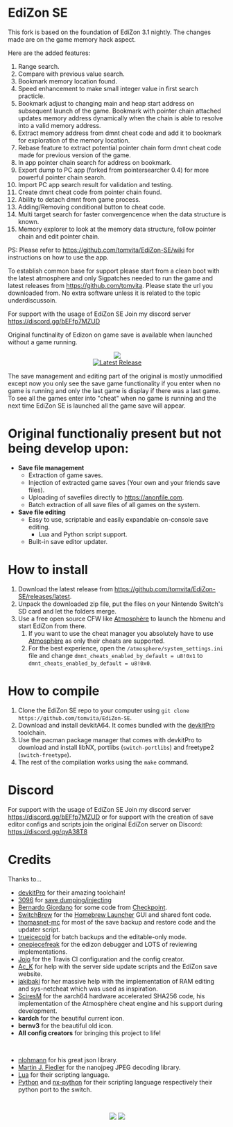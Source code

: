 # EdiZon SE

This fork is based on the foundation of EdiZon 3.1 nightly. The changes made are on the game memory hack aspect. 

Here are the added features: 
1. Range search.
2. Compare with previous value search. 
3. Bookmark memory location found. 
4. Speed enhancement to make small integer value in first search practicle.
5. Bookmark adjust to changing main and heap start address on subsequent launch of the game. Bookmark with pointer chain attached updates memory address dynamically when the chain is able to resolve into a valid memory address.
6. Extract memory address from dmnt cheat code and add it to bookmark for exploration of the memory location. 
7. Rebase feature to extract potential pointer chain form dmnt cheat code made for previous version of the game. 
8. In app pointer chain search for address on bookmark. 
9. Export dump to PC app (forked from pointersearcher 0.4) for more powerful pointer chain search. 
10. Import PC app search result for validation and testing. 
11. Create dmnt cheat code from pointer chain found.
12. Ability to detach dmnt from game process.
13. Adding/Removing conditional button to cheat code.
14. Multi target search for faster convergencence when the data structure is known. 
15. Memory explorer to look at the memory data structure, follow pointer chain and edit pointer chain. 

PS: Please refer to https://github.com/tomvita/EdiZon-SE/wiki for instructions on how to use the app. 

To establish common base for support please start from a clean boot with the latest atmosphere and only Sigpatches needed to run the game and latest releases from https://github.com/tomvita. Please state the url you downloaded from. No extra software unless it is related to the topic underdiscussoin.

For support with the usage of EdiZon SE Join my discord server https://discord.gg/bEFfp7MZUD

Original functinality of Edizon on game save is available when launched without a game running. 

  <p align="center"><img src="https://user-images.githubusercontent.com/68505331/94226638-aa5aad00-ff2a-11ea-8b39-151c41bbc774.jpg"><br />
      <a href="https://github.com/tomvita/EdiZon-SE/releases/latest"><img src="https://img.shields.io/github/downloads/tomvita/EdiZon-SE/total.svg" alt="Latest Release" /></a>
    
    
  </p>

The save management and editing part of the original is mostly unmodified except now you only see the save game functionality if you enter when no game is running and only the last game is display if there was a last game. To see all the games enter into "cheat" when no game is running and the next time EdiZon SE is launched all the game save will appear. 

# Original functionaliy present but not being develop upon:
  
  - **Save file management**
    - Extraction of game saves.
    - Injection of extracted game saves (Your own and your friends save files).
    - Uploading of savefiles directly to https://anonfile.com.
    - Batch extraction of all save files of all games on the system.
  - **Save file editing**
    - Easy to use, scriptable and easily expandable on-console save editing.
      - Lua and Python script support.
    - Built-in save editor updater.

# How to install

  1. Download the latest release from https://github.com/tomvita/EdiZon-SE/releases/latest.
  2. Unpack the downloaded zip file, put the files on your Nintendo Switch's SD card and let the folders merge.
  3. Use a free open source CFW like [Atmosphère](https://github.com/Atmosphere-NX/Atmosphere) to launch the hbmenu and start EdiZon from there.
     1. If you want to use the cheat manager you absolutely have to use [Atmosphère](https://github.com/Atmosphere-NX/Atmosphere) as only their cheats are supported.
     2. For the best experience, open the `/atmosphere/system_settings.ini` file and change `dmnt_cheats_enabled_by_default = u8!0x1` to `dmnt_cheats_enabled_by_default = u8!0x0`.


# How to compile

  1. Clone the EdiZon SE repo to your computer using `git clone https://github.com/tomvita/EdiZon-SE`.
  2. Download and install devkitA64. It comes bundled with the [devkitPro](https://devkitpro.org) toolchain.
  3. Use the pacman package manager that comes with devkitPro to download and install libNX, portlibs (`switch-portlibs`) and freetype2 (`switch-freetype`).
  4. The rest of the compilation works using the `make` command.

# Discord

  For support with the usage of EdiZon SE Join my discord server https://discord.gg/bEFfp7MZUD
  or for support with the creation of save editor configs and scripts join the original EdiZon server on Discord: https://discord.gg/qyA38T8

# Credits

  Thanks to...

  - [devkitPro](https://devkitpro.org) for their amazing toolchain!
  - [3096](https://github.com/3096) for [save dumping/injecting](https://github.com/3096/nut)
  - [Bernardo Giordano](https://github.com/BernardoGiordano) for some code from [Checkpoint](https://github.com/BernardoGiordano/Checkpoint).
  - [SwitchBrew](https://switchbrew.org/) for the [Homebrew Launcher](https://github.com/switchbrew/nx-hbmenu) GUI and shared font code.
  - [thomasnet-mc](https://github.com/thomasnet-mc/) for most of the save backup and restore code and the updater script.
  - [trueicecold](https://github.com/trueicecold) for batch backups and the editable-only mode.
  - [onepiecefreak](https://github.com/onepiecefreak3) for the edizon debugger and LOTS of reviewing implementations.
  - [Jojo](https://github.com/drdrjojo) for the Travis CI configuration and the config creator.
  - [Ac_K](https://github.com/AcK77) for help with the server side update scripts and the EdiZon save website.
  - [jakibaki](https://github.com/jakibaki) for her massive help with the implementation of RAM editing and sys-netcheat which was used as inspiration.
  - [SciresM](https://github.com/SciresM) for the aarch64 hardware accelerated SHA256 code, his implementation of the Atmosphère cheat engine and his support during development.
  - **kardch** for the beautiful current icon.
  - **bernv3** for the beautiful old icon.
  - **All config creators** for bringing this project to life!

  <br>

  - [nlohmann](https://github.com/nlohmann) for his great json library.
  - [Martin J. Fiedler](https://svn.emphy.de/nanojpeg/trunk/nanojpeg/nanojpeg.c) for the nanojpeg JPEG decoding library.
  - [Lua](https://www.lua.org/) for their scripting language.
  - [Python](https://www.python.org/) and [nx-python](https://github.com/nx-python) for their scripting language respectively their python port to the switch.


  <br>
  <p align="center"><img src="https://www.lua.org/images/logo.gif">
  <img src="https://upload.wikimedia.org/wikipedia/commons/c/c3/Python-logo-notext.svg"><p>
